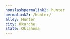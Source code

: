 ```yaml
---
﻿nonslashpermalink2: hunter
permalink2: /hunter/
alley: Hunter
city: Okarche
state: Oklahoma
---
```

